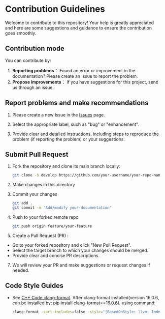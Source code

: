 # Contribution Guidelines

Welcome to contribute to this repository! Your help is greatly appreciated and here are some suggestions and guidance to ensure the contribution goes smoothly.

## Contribution mode

You can contribute by:

1. **Reporting problems**： Found an error or improvement in the documentation? Please create an Issue to report the problem.
2. **Propose improvements**： If you have suggestions for this project, send us through an issue.

## Report problems and make recommendations

1. Please create a new Issue in the [Issues](https://github.com/JackLau1222/OpenConverter/issues) page.

2. Select the appropriate label, such as "bug" or "enhancement".

3. Provide clear and detailed instructions, including steps to reproduce the problem (if reporting the problem) or your suggestions.

## Submit Pull Request

1. Fork the repository and clone its main branch locally:

    ```bash
   git clone -b develop https://github.com/your-username/your-repo-name.git
   ```
   
2. Make changes in this directory
   
    
   
4. Commit your changes
    ```bash
    git add .
    git commit -m "Add/modify your-documentation"
    ```
    
5. Push to your forked remote repo
    ```bash
    git push origin feature/your-feature
    ```
    
6. Create a Pull Request (PR) :

- Go to your forked repository and click "New Pull Request".
- Select the target branch to which your changes should be merged.
- Provide clear and concise PR descriptions.
7. We will review your PR and make suggestions or request changes if needed.

## Code Style Guides

- See [C++ Code clang-format](https://marketplace.visualstudio.com/items?itemName=xaver.clang-format).
  After clang-format installed(version 16.0.6, can be installed by: pip install clang-format==16.0.6), using command:
    ```bash
    clang-format -sort-includes=false -style="{BasedOnStyle: llvm, IndentWidth: 4}" -i <your file>
    ```

